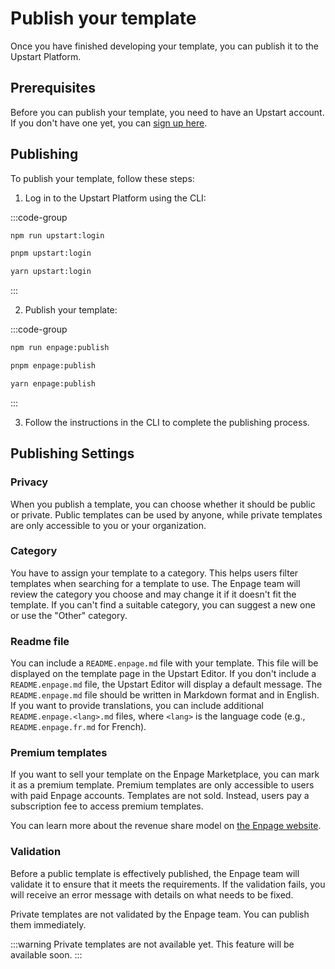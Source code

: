 # Publish your template

Once you have finished developing your template, you can publish it to the Upstart Platform.

## Prerequisites

Before you can publish your template, you need to have an Upstart account. If you don't have one yet, you can [sign up here](https://upstart.gg).


## Publishing

To publish your template, follow these steps:

1. Log in to the Upstart Platform using the CLI:

:::code-group

```bash [npm]
npm run upstart:login
```

```bash [pnpm]
pnpm upstart:login
```

```bash [yarn]
yarn upstart:login
```
:::

2. Publish your template:

:::code-group

```bash [npm]
npm run enpage:publish
```

```bash [pnpm]
pnpm enpage:publish
```

```bash [yarn]
yarn enpage:publish
```
:::

3. Follow the instructions in the CLI to complete the publishing process.


## Publishing Settings

### Privacy

When you publish a template, you can choose whether it should be public or private.
Public templates can be used by anyone, while private templates are only accessible to you or your organization.

### Category

You have to assign your template to a category. This helps users filter templates when searching for a template to use. The Enpage team will review the category you choose and may change it if it doesn't fit the template.
If you can't find a suitable category, you can suggest a new one or use the "Other" category.

### Readme file

You can include a `README.enpage.md` file with your template. This file will be displayed on the template page in the Upstart Editor. If you don't include a `README.enpage.md` file, the Upstart Editor will display a default message. The `README.enpage.md` file should be written in Markdown format and in English. If you want to provide translations, you can include additional `README.enpage.<lang>.md` files, where `<lang>` is the language code (e.g., `README.enpage.fr.md` for French).

### Premium templates

If you want to sell your template on the Enpage Marketplace, you can mark it as a premium template. Premium templates are only accessible to users with paid Enpage accounts. Templates are not sold. Instead, users pay a subscription fee to access premium templates.

You can learn more about the revenue share model on [the Enpage website](https://enpage.co/publishing).

### Validation


Before a public template is effectively published, the Enpage team will validate it to ensure that it meets the requirements. If the validation fails, you will receive an error message with details on what needs to be fixed.

Private templates are not validated by the Enpage team. You can publish them immediately.

:::warning
Private templates are not available yet. This feature will be available soon.
:::

